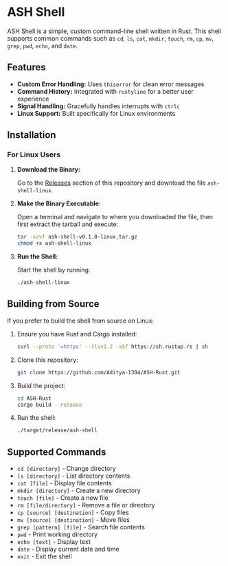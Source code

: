 # ASH Shell

ASH Shell is a simple, custom command-line shell written in Rust. This shell supports common commands such as `cd`, `ls`, `cat`, `mkdir`, `touch`, `rm`, `cp`, `mv`, `grep`, `pwd`, `echo`, and `date`.

## Features

- **Custom Error Handling:** Uses `thiserror` for clean error messages
- **Command History:** Integrated with `rustyline` for a better user experience
- **Signal Handling:** Gracefully handles interrupts with `ctrlc`
- **Linux Support:** Built specifically for Linux environments

## Installation

### For Linux Users

1. **Download the Binary:**

   Go to the [Releases](https://github.com/Aditya-1304/ASH-Rust/releases) section of this repository and download the file `ash-shell-linux`.

2. **Make the Binary Executable:**

   Open a terminal and navigate to where you downloaded the file, then first extract the tarball and execute:
   ```bash
   tar -xzvf ash-shell-v0.1.0-linux.tar.gz
   chmod +x ash-shell-linux
   ```

3. **Run the Shell:**

   Start the shell by running:
   ```bash
   ./ash-shell-linux
   ```

## Building from Source

If you prefer to build the shell from source on Linux:

1. Ensure you have Rust and Cargo installed:
   ```bash
   curl --proto '=https' --tlsv1.2 -sSf https://sh.rustup.rs | sh
   ```

2. Clone this repository:
   ```bash
   git clone https://github.com/Aditya-1304/ASH-Rust.git
   ```

3. Build the project:
   ```bash
   cd ASH-Rust
   cargo build --release
   ```

4. Run the shell:
   ```bash
   ./target/release/ash-shell
   ```

## Supported Commands

- `cd [directory]` - Change directory
- `ls [directory]` - List directory contents
- `cat [file]` - Display file contents
- `mkdir [directory]` - Create a new directory
- `touch [file]` - Create a new file
- `rm [file/directory]` - Remove a file or directory
- `cp [source] [destination]` - Copy files
- `mv [source] [destination]` - Move files
- `grep [pattern] [file]` - Search file contents
- `pwd` - Print working directory
- `echo [text]` - Display text
- `date` - Display current date and time
- `exit` - Exit the shell

